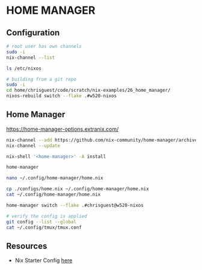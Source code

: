 # HOME MANAGER


## Configuration 

```sh
# root user has own channels
sudo -i
nix-channel --list

ls /etc/nixos

# building from a git repo
sudo -i
cd home/chrisguest/code/scratch/nix-examples/26_home_manager/
nixos-rebuild switch --flake .#w520-nixos
```

## Home Manager

https://home-manager-options.extranix.com/

```sh
nix-channel --add https://github.com/nix-community/home-manager/archive/release-23.11.tar.gz home-manager
nix-channel --update

nix-shell '<home-manager>' -A install

home-manager

nano ~/.config/home-manager/home.nix

cp ./configs/home.nix ~/.config/home-manager/home.nix
cat ~/.config/home-manager/home.nix

home-manager switch --flake .#chrisguest@w520-nixos

# verify the config is applied
git config --list --global
cat ~/.config/tmux/tmux.conf
```

## Resources

* Nix Starter Config [here](https://github.com/Misterio77/nix-starter-configs)